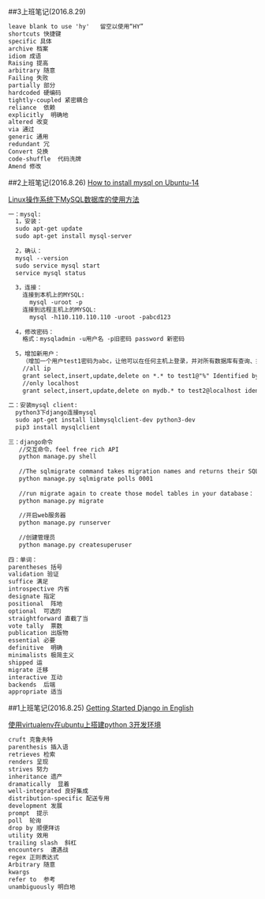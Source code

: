 ##3上班笔记(2016.8.29)
```html
leave blank to use 'hy'   留空以使用“HY”
shortcuts 快捷键
specific 具体
archive 档案
idiom 成语
Raising 提高
arbitrary 随意
Failing 失败
partially 部分
hardcoded 硬编码
tightly-coupled 紧密耦合
reliance  依赖
explicitly  明确地
altered 改变
via 通过
generic 通用
redundant 冗
Convert 兑换
code-shuffle  代码洗牌
Amend 修改
```
##2上班笔记(2016.8.26)
[How to install mysql on Ubuntu-14](https://www.digitalocean.com/community/tutorials/how-to-install-mysql-on-ubuntu-14-04)

[Linux操作系统下MySQL数据库的使用方法](http://tech.sina.com.cn/s/s/2008-12-24/09322685698.shtml)

```html
一：mysql:
  1，安装：
  sudo apt-get update
  sudo apt-get install mysql-server
  
  2，确认：
  mysql --version
  sudo service mysql start
  service mysql status
  
  3，连接：
    连接到本机上的MYSQL:
      mysql -uroot -p
    连接到远程主机上的MYSQL:
      mysql -h110.110.110.110 -uroot -pabcd123
      
  4，修改密码：
    格式：mysqladmin -u用户名 -p旧密码 password 新密码
    
  5，增加新用户：
    （增加一个用户test1密码为abc，让他可以在任何主机上登录，并对所有数据库有查询、插入、修改、删除的权限。首先用以root用户连入MYSQL，然后键入以下命令：）
    //all ip
    grant select,insert,update,delete on *.* to test1@"%" Identified by "abc";
    //only localhost
    grant select,insert,update,delete on mydb.* to test2@localhost identified by "abc";
    
二：安装mysql client:   
  python3下django连接mysql
  sudo apt-get install libmysqlclient-dev python3-dev
  pip3 install mysqlclient
  
三：django命令
   //交互命令，feel free rich API
   python manage.py shell 
   
   //The sqlmigrate command takes migration names and returns their SQL:
   python manage.py sqlmigrate polls 0001 
   
   //run migrate again to create those model tables in your database：
   python manage.py migrate
   
   //开启web服务器
   python manage.py runserver 
   
   //创建管理员
   python manage.py createsuperuser
   
四：单词： 
parentheses 括号
validation 验证
suffice 满足
introspective 内省
designate 指定
positional  阵地
optional  可选的
straightforward 直截了当
vote tally  票数
publication 出版物
essential 必要
definitive  明确
minimalists 极简主义
shipped 运
migrate 迁移
interactive 互动
backends  后端
appropriate 适当
```


##1上班笔记(2016.8.25)
[Getting Started Django in English](https://docs.djangoproject.com/en/1.10/intro/)

[使用virtualenv在ubuntu上搭建python 3开发环境](http://my.oschina.net/xiaoiaozi/blog/129769)
```html
cruft 克鲁夫特
parenthesis 插入语
retrieves 检索
renders 呈现
strives 努力
inheritance 遗产
dramatically  显着
well-integrated 良好集成
distribution-specific 配送专用
development 发展
prompt  提示
poll  轮询
drop by 顺便拜访
utility 效用
trailing slash  斜杠
encounters  遭遇战
regex 正则表达式
Arbitrary 随意
kwargs
refer to  参考
unambiguously 明白地
```


